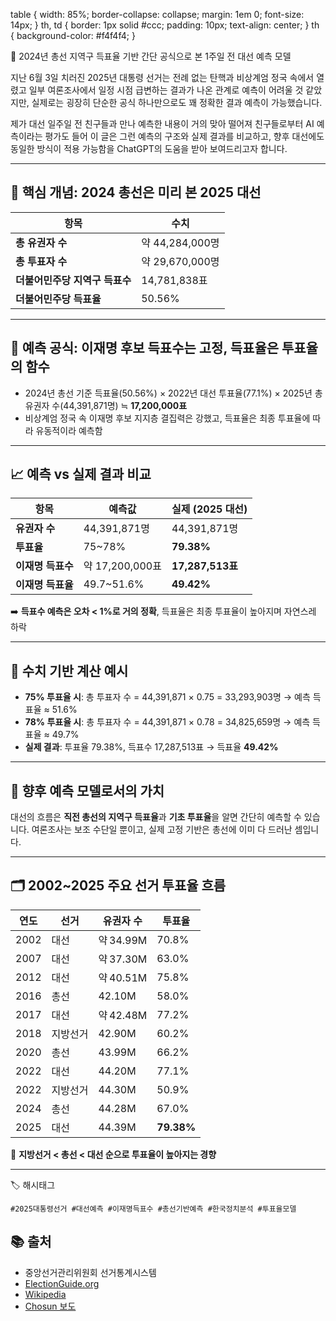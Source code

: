 

 table {
 width: 85%;
 border-collapse: collapse;
 margin: 1em 0;
 font-size: 14px;
 }
 th, td {
 border: 1px solid #ccc;
 padding: 10px;
 text-align: center;
 }
 th {
 background-color: #f4f4f4;
 }


📌 2024년 총선 지역구 득표율 기반 간단 공식으로 본 1주일 전 대선 예측 모델



지난 6월 3일 치러진 2025년 대통령 선거는 전례 없는 탄핵과 비상계엄 정국 속에서 열렸고 일부 여론조사에서 일정 시점 급변하는 결과가 나온 관계로 예측이 어려울 것 같았지만, 실제로는 굉장히 단순한 공식 하나만으로도 꽤 정확한 결과 예측이 가능했습니다.


제가 대선 일주일 전 친구들과 만나 예측한 내용이 거의 맞아 떨어져 친구들로부터 AI 예측이라는 평가도 들어 이 글은 그런 예측의 구조와 실제 결과를 비교하고, 향후 대선에도 동일한 방식이 적용 가능함을 ChatGPT의 도움을 받아 보여드리고자 합니다.




---


## 🧠 핵심 개념: 2024 총선은 미리 본 2025 대선




| 항목 | 수치 |
| --- | --- |
| **총 유권자 수** | 약 44,284,000명 |
| **총 투표자 수** | 약 29,670,000명 |
| **더불어민주당 지역구 득표수** | 14,781,838표 |
| **더불어민주당 득표율** | 50.56% |




---


## 🎯 예측 공식: 이재명 후보 득표수는 고정, 득표율은 투표율의 함수


* 2024년 총선 기준 득표율(50.56%) × 2022년 대선 투표율(77.1%) × 2025년 총 유권자 수(44,391,871명) ≒ **17,200,000표**
* 비상계엄 정국 속 이재명 후보 지지층 결집력은 강했고, 득표율은 최종 투표율에 따라 유동적이라 예측함




---


## 📈 예측 vs 실제 결과 비교




| 항목 | 예측값 | 실제 (2025 대선) |
| --- | --- | --- |
| **유권자 수** | 44,391,871명 | 44,391,871명 |
| **투표율** | 75~78% | **79.38%** |
| **이재명 득표수** | 약 17,200,000표 | **17,287,513표** |
| **이재명 득표율** | 49.7~51.6% | **49.42%** |


➡️ **득표수 예측은 오차 < 1%로 거의 정확**, 득표율은 최종 투표율이 높아지며 자연스레 하락




---


## 🔢 수치 기반 계산 예시


* **75% 투표율 시**: 총 투표자 수 = 44,391,871 × 0.75 = 33,293,903명 → 예측 득표율 ≈ 51.6%
* **78% 투표율 시**: 총 투표자 수 = 44,391,871 × 0.78 = 34,825,659명 → 예측 득표율 ≈ 49.7%
* **실제 결과**: 투표율 79.38%, 득표수 17,287,513표 → 득표율 **49.42%**




---


## 🧩 향후 예측 모델로서의 가치


대선의 흐름은 **직전 총선의 지역구 득표율**과 **기초 투표율**을 알면 간단히 예측할 수 있습니다. 여론조사는 보조 수단일 뿐이고, 실제 고정 기반은 총선에 이미 다 드러난 셈입니다.




---


## 🗂️ 2002~2025 주요 선거 투표율 흐름




| 연도 | 선거 | 유권자 수 | 투표율 |
| --- | --- | --- | --- |
| 2002 | 대선 | 약 34.99M | 70.8% |
| 2007 | 대선 | 약 37.30M | 63.0% |
| 2012 | 대선 | 약 40.51M | 75.8% |
| 2016 | 총선 | 42.10M | 58.0% |
| 2017 | 대선 | 약 42.48M | 77.2% |
| 2018 | 지방선거 | 42.90M | 60.2% |
| 2020 | 총선 | 43.99M | 66.2% |
| 2022 | 대선 | 44.20M | 77.1% |
| 2022 | 지방선거 | 44.30M | 50.9% |
| 2024 | 총선 | 44.28M | 67.0% |
| 2025 | 대선 | 44.39M | **79.38%** |


📌 **지방선거 < 총선 < 대선 순으로 투표율이 높아지는 경향**




---


🏷️ 해시태그  

`#2025대통령선거 #대선예측 #이재명득표수 #총선기반예측 #한국정치분석 #투표율모델`


## 📚 출처


* 중앙선거관리위원회 선거통계시스템
* [ElectionGuide.org](https://www.electionguide.org/countries/id/114/)
* [Wikipedia](https://en.wikipedia.org/wiki/2025_South_Korean_presidential_election)
* [Chosun 보도](https://www.chosun.com/english/national-en/2025/06/03/CO3AJNHQU5CTNJV2VDM74XKARQ/)


